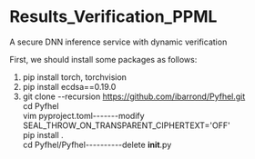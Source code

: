 # Results_Verification_PPML
A secure DNN inference service with dynamic verification

First, we should install some packages as follows:

1. pip install torch, torchvision
2. pip install ecdsa==0.19.0
3. git clone --recursion https://github.com/ibarrond/Pyfhel.git
    <br>
    cd Pyfhel
    <br>
    vim pyproject.toml-------modify SEAL_THROW_ON_TRANSPARENT_CIPHERTEXT='OFF'
    <br>
    pip install .
    <br>
    cd Pyfhel/Pyfhel----------delete __init__.py 
